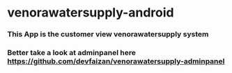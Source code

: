 # venorawatersupply-android
### This App is the customer view venorawatersupply system
### Better take a look at adminpanel here https://github.com/devfaizan/venorawatersupply-adminpanel
